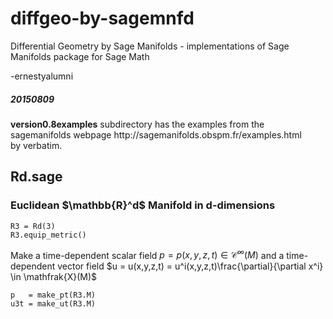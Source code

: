 # diffgeo-by-sagemnfd
Differential Geometry by Sage Manifolds - implementations of Sage Manifolds package for Sage Math

-ernestyalumni

<h5>20150809</h5>
<b>version0.8examples</b> subdirectory has the examples from the sagemanifolds webpage 
http://sagemanifolds.obspm.fr/examples.html <br>
by verbatim.  

<h2>Rd.sage</h2>
<h3>Euclidean $\mathbb{R}^d$ Manifold in d-dimensions</h3>


```
R3 = Rd(3)
R3.equip_metric()
```

Make a time-dependent scalar field $p = p(x,y,z,t)\in \mathcal{C}^{\infty}(M)$ and a 
       time-dependent vector field $u = u(x,y,z,t) = u^i(x,y,z,t)\frac{\partial}{\partial x^i} \in \mathfrak{X}(M)$
```
p   = make_pt(R3.M)
u3t = make_ut(R3.M)
```

